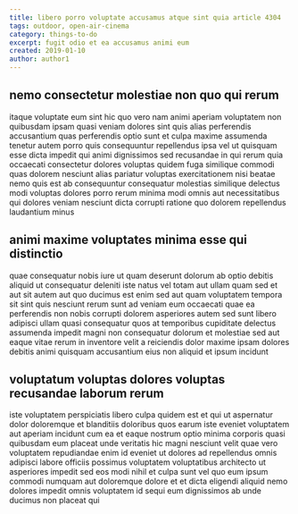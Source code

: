 ```yaml
---
title: libero porro voluptate accusamus atque sint quia article 4304
tags: outdoor, open-air-cinema
category: things-to-do
excerpt: fugit odio et ea accusamus animi eum
created: 2019-01-10
author: author1
---
```


## nemo consectetur molestiae non quo qui rerum

itaque voluptate eum sint hic quo vero nam animi aperiam voluptatem non quibusdam ipsam quasi veniam dolores sint quis alias perferendis accusantium quas perferendis optio sunt et culpa maxime assumenda tenetur autem porro quis consequuntur repellendus ipsa vel ut quisquam esse dicta impedit qui animi dignissimos sed recusandae in qui rerum quia occaecati consectetur dolores voluptas quidem fuga similique commodi quas dolorem nesciunt alias pariatur voluptas exercitationem nisi beatae nemo quis est ab consequuntur consequatur molestias similique delectus modi voluptas dolores porro rerum minima modi omnis aut necessitatibus qui dolores veniam nesciunt dicta corrupti ratione quo dolorem repellendus laudantium minus

## animi maxime voluptates minima esse qui distinctio

quae consequatur nobis iure ut quam deserunt dolorum ab optio debitis aliquid ut consequatur deleniti iste natus vel totam aut ullam quam sed et aut sit autem aut quo ducimus est enim sed aut quam voluptatem tempora sit sint quis nesciunt rerum sunt ad veniam eum occaecati quae ea perferendis non nobis corrupti dolorem asperiores autem sed sunt libero adipisci ullam quasi consequatur quos at temporibus cupiditate delectus assumenda impedit magni non consequatur dolorum et molestiae sed aut eaque vitae rerum in inventore velit a reiciendis dolor maxime ipsam dolores debitis animi quisquam accusantium eius non aliquid et ipsum incidunt

## voluptatum voluptas dolores voluptas recusandae laborum rerum

iste voluptatem perspiciatis libero culpa quidem est et qui ut aspernatur dolor doloremque et blanditiis doloribus quos earum iste eveniet voluptatem aut aperiam incidunt cum ea et eaque nostrum optio minima corporis quasi quibusdam eum placeat unde veritatis hic magni nesciunt velit quae vero voluptatem repudiandae enim id eveniet ut dolores ad repellendus omnis adipisci labore officiis possimus voluptatem voluptatibus architecto ut asperiores impedit sed eos modi nihil et culpa sunt vel quo eum ipsum commodi numquam aut doloremque dolore et et dicta eligendi aliquid nemo dolores impedit omnis voluptatem id sequi eum dignissimos ab unde ducimus non placeat qui
